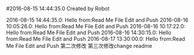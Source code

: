 #2016-08-15 14:44:35.0 Created by Robot

2016-08-15 14:44:35.0: Hello from:Read Me File Edit and Push
2016-08-16 10:05:26.0: Hello from:Read Me File Edit and Push
2016-08-16 10:17:22.0: Hello from:Read Me File Edit and Push
2016-08-16 14:30:15.0: Hello from:Read Me File Edit and Push
2016-08-17 13:30:00.0: Hello from:Read Me File Edit and Push
第二次修改
第三次修改change readme
